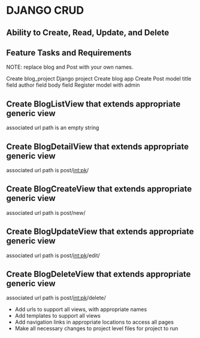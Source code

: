 # DJANGO CRUD
## Ability to Create, Read, Update, and Delete
## Feature Tasks and Requirements
NOTE: replace blog and Post with your own names.

Create blog_project Django project
Create blog app
Create Post model
title field
author field
body field
Register model with admin

## Create BlogListView that extends appropriate generic view
associated url path is an empty string

## Create BlogDetailView that extends appropriate generic view
associated url path is post/<int:pk>/

## Create BlogCreateView that extends appropriate generic view
associated url path is post/new/

## Create BlogUpdateView that extends appropriate generic view
associated url path is post/<int:pk>/edit/

## Create BlogDeleteView that extends appropriate generic view
associated url path is post/<int:pk>/delete/

- Add urls to support all views, with appropriate names
- Add templates to support all views
- Add navigation links in appropriate locations to access all pages
- Make all necessary changes to project level files for project to run
